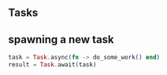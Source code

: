 ## Tasks

## spawning a new task

```elixir
task = Task.async(fn -> do_some_work() end)
result = Task.await(task)
```

